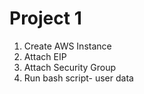 # Project 1
1. Create AWS Instance
2. Attach EIP
3. Attach Security Group
4. Run bash script- user data


